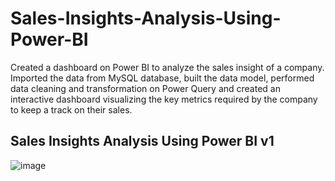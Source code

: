 # Sales-Insights-Analysis-Using-Power-BI

Created a dashboard on Power BI to analyze the sales insight of a company. Imported the data from MySQL database, built the data model, performed data cleaning and transformation on Power Query and created an interactive dashboard visualizing the key metrics required by the company to keep a track on their sales.

## Sales Insights Analysis Using Power BI v1
![image](https://user-images.githubusercontent.com/75059347/170425052-12d6282d-6af1-40dd-bf18-f97f76f38aef.png)
